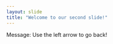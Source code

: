 ```yaml
---
layout: slide
title: "Welcome to our second slide!"
---
```

Message:
Use the left arrow to go back!
